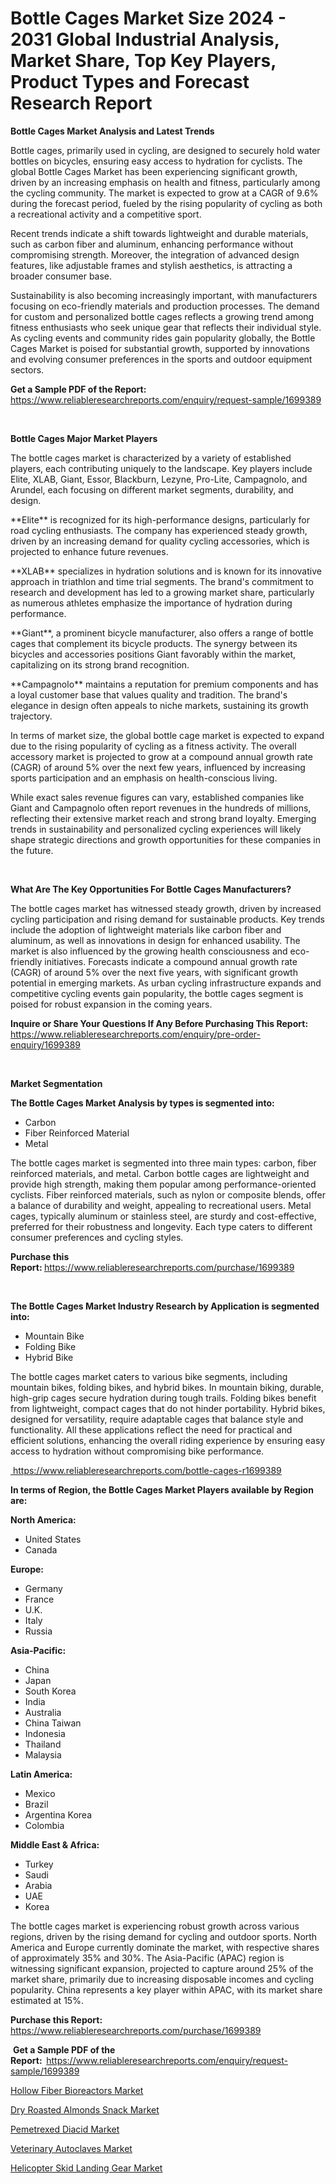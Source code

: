 <p><h1>Bottle Cages Market Size 2024 - 2031 Global Industrial Analysis, Market Share, Top Key Players, Product Types and Forecast Research Report</h1></p><p><strong>Bottle Cages Market Analysis and Latest Trends</strong></p>
<p><p>Bottle cages, primarily used in cycling, are designed to securely hold water bottles on bicycles, ensuring easy access to hydration for cyclists. The global Bottle Cages Market has been experiencing significant growth, driven by an increasing emphasis on health and fitness, particularly among the cycling community. The market is expected to grow at a CAGR of 9.6% during the forecast period, fueled by the rising popularity of cycling as both a recreational activity and a competitive sport.</p><p>Recent trends indicate a shift towards lightweight and durable materials, such as carbon fiber and aluminum, enhancing performance without compromising strength. Moreover, the integration of advanced design features, like adjustable frames and stylish aesthetics, is attracting a broader consumer base. </p><p>Sustainability is also becoming increasingly important, with manufacturers focusing on eco-friendly materials and production processes. The demand for custom and personalized bottle cages reflects a growing trend among fitness enthusiasts who seek unique gear that reflects their individual style. As cycling events and community rides gain popularity globally, the Bottle Cages Market is poised for substantial growth, supported by innovations and evolving consumer preferences in the sports and outdoor equipment sectors.</p></p>
<p><strong>Get a Sample PDF of the Report:&nbsp;</strong> <a href="https://www.reliableresearchreports.com/enquiry/request-sample/1699389?utm_campaign=36&utm_medium=2&utm_source=Github&utm_content=ia&utm_term=20102024&utm_id=bottle-cages">https://www.reliableresearchreports.com/enquiry/request-sample/1699389</a></p>
<p>&nbsp;</p>
<p><strong>Bottle Cages Major Market Players</strong></p>
<p><p>The bottle cages market is characterized by a variety of established players, each contributing uniquely to the landscape. Key players include Elite, XLAB, Giant, Essor, Blackburn, Lezyne, Pro-Lite, Campagnolo, and Arundel, each focusing on different market segments, durability, and design.</p><p>**Elite** is recognized for its high-performance designs, particularly for road cycling enthusiasts. The company has experienced steady growth, driven by an increasing demand for quality cycling accessories, which is projected to enhance future revenues.</p><p>**XLAB** specializes in hydration solutions and is known for its innovative approach in triathlon and time trial segments. The brand's commitment to research and development has led to a growing market share, particularly as numerous athletes emphasize the importance of hydration during performance.</p><p>**Giant**, a prominent bicycle manufacturer, also offers a range of bottle cages that complement its bicycle products. The synergy between its bicycles and accessories positions Giant favorably within the market, capitalizing on its strong brand recognition.</p><p>**Campagnolo** maintains a reputation for premium components and has a loyal customer base that values quality and tradition. The brand's elegance in design often appeals to niche markets, sustaining its growth trajectory.</p><p>In terms of market size, the global bottle cage market is expected to expand due to the rising popularity of cycling as a fitness activity. The overall accessory market is projected to grow at a compound annual growth rate (CAGR) of around 5% over the next few years, influenced by increasing sports participation and an emphasis on health-conscious living.</p><p>While exact sales revenue figures can vary, established companies like Giant and Campagnolo often report revenues in the hundreds of millions, reflecting their extensive market reach and strong brand loyalty. Emerging trends in sustainability and personalized cycling experiences will likely shape strategic directions and growth opportunities for these companies in the future.</p></p>
<p>&nbsp;</p>
<p><strong>What Are The Key Opportunities For Bottle Cages Manufacturers?</strong></p>
<p><p>The bottle cages market has witnessed steady growth, driven by increased cycling participation and rising demand for sustainable products. Key trends include the adoption of lightweight materials like carbon fiber and aluminum, as well as innovations in design for enhanced usability. The market is also influenced by the growing health consciousness and eco-friendly initiatives. Forecasts indicate a compound annual growth rate (CAGR) of around 5% over the next five years, with significant growth potential in emerging markets. As urban cycling infrastructure expands and competitive cycling events gain popularity, the bottle cages segment is poised for robust expansion in the coming years.</p></p>
<p><strong>Inquire or Share Your Questions If Any Before Purchasing This Report:</strong> <a href="https://www.reliableresearchreports.com/enquiry/pre-order-enquiry/1699389?utm_campaign=36&utm_medium=2&utm_source=Github&utm_content=ia&utm_term=20102024&utm_id=bottle-cages">https://www.reliableresearchreports.com/enquiry/pre-order-enquiry/1699389</a></p>
<p>&nbsp;</p>
<p><strong>Market Segmentation</strong></p>
<p><strong>The Bottle Cages Market Analysis by types is segmented into:</strong></p>
<p><ul><li>Carbon</li><li>Fiber Reinforced Material</li><li>Metal</li></ul></p>
<p><p>The bottle cages market is segmented into three main types: carbon, fiber reinforced materials, and metal. Carbon bottle cages are lightweight and provide high strength, making them popular among performance-oriented cyclists. Fiber reinforced materials, such as nylon or composite blends, offer a balance of durability and weight, appealing to recreational users. Metal cages, typically aluminum or stainless steel, are sturdy and cost-effective, preferred for their robustness and longevity. Each type caters to different consumer preferences and cycling styles.</p></p>
<p><strong>Purchase this Report:&nbsp;</strong><a href="https://www.reliableresearchreports.com/purchase/1699389?utm_campaign=36&utm_medium=2&utm_source=Github&utm_content=ia&utm_term=20102024&utm_id=bottle-cages">https://www.reliableresearchreports.com/purchase/1699389</a></p>
<p>&nbsp;</p>
<p><strong>The Bottle Cages Market Industry Research by Application is segmented into:</strong></p>
<p><ul><li>Mountain Bike</li><li>Folding Bike</li><li>Hybrid Bike</li></ul></p>
<p><p>The bottle cages market caters to various bike segments, including mountain bikes, folding bikes, and hybrid bikes. In mountain biking, durable, high-grip cages secure hydration during tough trails. Folding bikes benefit from lightweight, compact cages that do not hinder portability. Hybrid bikes, designed for versatility, require adaptable cages that balance style and functionality. All these applications reflect the need for practical and efficient solutions, enhancing the overall riding experience by ensuring easy access to hydration without compromising bike performance.</p></p>
<p><a href="https://www.reliableresearchreports.com/bottle-cages-r1699389?utm_campaign=36&utm_medium=2&utm_source=Github&utm_content=ia&utm_term=20102024&utm_id=bottle-cages">&nbsp;https://www.reliableresearchreports.com/bottle-cages-r1699389</a></p>
<p><strong>In terms of Region, the Bottle Cages Market Players available by Region are:</strong></p>
<p>
    <p> <strong> North America: </strong>
        <ul>
            <li>United States</li>
            <li>Canada</li>
        </ul>
        </p> 
    <p> <strong> Europe: </strong>
        <ul>
            <li>Germany</li>
            <li>France</li>
            <li>U.K.</li>
            <li>Italy</li>
            <li>Russia</li>
        </ul>
        </p> 
    <p> <strong> Asia-Pacific: </strong>
        <ul>
            <li>China</li>
            <li>Japan</li>
            <li>South Korea</li>
            <li>India</li>
            <li>Australia</li>
            <li>China Taiwan</li>
            <li>Indonesia</li>
            <li>Thailand</li>
            <li>Malaysia</li>
        </ul>
        </p> 
    <p> <strong> Latin America: </strong>
        <ul>
            <li>Mexico</li>
            <li>Brazil</li>
            <li>Argentina Korea</li>
            <li>Colombia</li>
        </ul>
        </p> 
    <p> <strong> Middle East & Africa: </strong>
        <ul>
            <li>Turkey</li>
            <li>Saudi</li>
            <li>Arabia</li>
            <li>UAE</li>
            <li>Korea</li>
        </ul>
    </p>
    </p>
<p><p>The bottle cages market is experiencing robust growth across various regions, driven by the rising demand for cycling and outdoor sports. North America and Europe currently dominate the market, with respective shares of approximately 35% and 30%. The Asia-Pacific (APAC) region is witnessing significant expansion, projected to capture around 25% of the market share, primarily due to increasing disposable incomes and cycling popularity. China represents a key player within APAC, with its market share estimated at 15%.</p></p>
<p><strong>Purchase this Report: </strong><a href="https://www.reliableresearchreports.com/purchase/1699389?utm_campaign=36&utm_medium=2&utm_source=Github&utm_content=ia&utm_term=20102024&utm_id=bottle-cages">https://www.reliableresearchreports.com/purchase/1699389</a></p>
<p>&nbsp;<strong>Get a Sample PDF of the Report:&nbsp;&nbsp;</strong><a href="https://www.reliableresearchreports.com/enquiry/request-sample/1699389?utm_campaign=36&utm_medium=2&utm_source=Github&utm_content=ia&utm_term=20102024&utm_id=bottle-cages">https://www.reliableresearchreports.com/enquiry/request-sample/1699389</a></p>
<p><strong></strong></p>
<p><p><a href="https://www.linkedin.com/pulse/hollow-fiber-bioreactors-market-forecasts-trends-impact-jdvxc?utm_campaign=36&utm_medium=2&utm_source=Github&utm_content=ia&utm_term=20102024&utm_id=bottle-cages">Hollow Fiber Bioreactors Market</a></p><p><a href="https://github.com/leonidmsw5y/Market-Research-Report-List-1/blob/main/dry-roasted-almonds-snack-market.md?utm_campaign=36&utm_medium=2&utm_source=Github&utm_content=ia&utm_term=20102024&utm_id=bottle-cages">Dry Roasted Almonds Snack Market</a></p><p><a href="https://github.com/knaufethaganye/Market-Research-Report-List-1/blob/main/pemetrexed-diacid-market.md?utm_campaign=36&utm_medium=2&utm_source=Github&utm_content=ia&utm_term=20102024&utm_id=bottle-cages">Pemetrexed Diacid Market</a></p><p><a href="https://www.linkedin.com/pulse/veterinary-autoclaves-market-forecast-global-trends-analysis-vmw0e?utm_campaign=36&utm_medium=2&utm_source=Github&utm_content=ia&utm_term=20102024&utm_id=bottle-cages">Veterinary Autoclaves Market</a></p><p><a href="https://issuu.com/reportprime-2/docs/helicopter-skid-landing-gear-market_7ddc8818eb35a2?utm_campaign=36&utm_medium=2&utm_source=Github&utm_content=ia&utm_term=20102024&utm_id=bottle-cages">Helicopter Skid Landing Gear Market</a></p></p>
